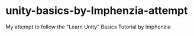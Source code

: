 # unity-basics-by-Imphenzia-attempt
My attempt to follow the "Learn Unity" Basics Tutorial by Imphenzia
